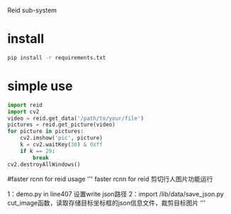 Reid sub-system

# install
```bash
pip install -r requirements.txt
```

# simple use
```python
import reid
import cv2
video = reid.get_data('/path/to/your/file')
pictures = reid.get_picture(video)
for picture in pictures:
	cv2.imshow('pic', picture)
	k = cv2.waitKey(30) & 0xff
	if k == 29:
		break
cv2.destroyAllWindows()
```
#faster rcnn for reid usage
'''
faster rcnn for reid 剪切行人图片功能运行

1：demo.py in line407 设置write json路径
2：import /lib/data/save_json.py cut_image函数，读取存储目标坐标框的json信息文件，裁剪目标图片
‘’‘
